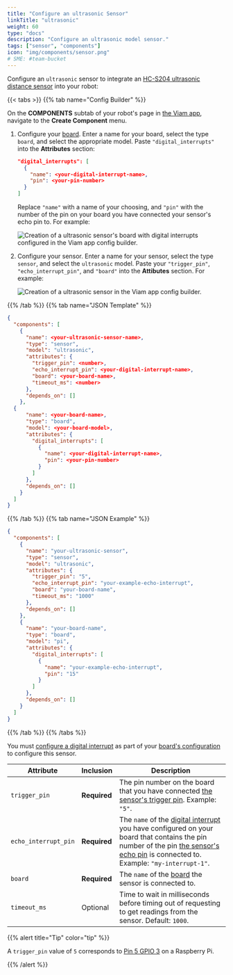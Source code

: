 ```yaml
---
title: "Configure an ultrasonic Sensor"
linkTitle: "ultrasonic"
weight: 60
type: "docs"
description: "Configure an ultrasonic model sensor."
tags: ["sensor", "components"]
icon: "img/components/sensor.png"
# SME: #team-bucket
---
```


Configure an `ultrasonic` sensor to integrate an [HC-S204 ultrasonic distance sensor](https://www.sparkfun.com/products/15569) into your robot:

{{< tabs >}}
{{% tab name="Config Builder" %}}

On the **COMPONENTS** subtab of your robot's page in [the Viam app](https://app.viam.com), navigate to the **Create Component** menu.

1. Configure your [board](/components/board).
    Enter a name for your board, select the type `board`, and select the appropriate model.
    Paste  `"digital_interrupts"` into the **Attributes** section:

    ``` json
    "digital_interrupts": [
      {
        "name": <your-digital-interrupt-name>,
        "pin": <your-pin-number>
      }
    ]
    ```

    Replace `"name"` with a name of your choosing, and `"pin"` with the number of the pin on your board you have connected your sensor's echo pin to.
    For example:

    ![Creation of a ultrasonic sensor's board with digital interrupts configured in the Viam app config builder.](../img/ultrasonic-sensor-board-ui-config.png)

2. Configure your sensor.
    Enter a name for your sensor, select the type `sensor`, and select the `ultrasonic` model.
    Paste your `"trigger_pin"`, `"echo_interrupt_pin"`, and `"board"` into the **Attibutes** section.
    For example:

    ![Creation of a ultrasonic sensor in the Viam app config builder.](../img/ultrasonic-sensor-ui-config.png)

{{% /tab %}}
{{% tab name="JSON Template" %}}

```json {class="line-numbers linkable-line-numbers"}
{
  "components": [
    {
      "name": <your-ultrasonic-sensor-name>,
      "type": "sensor",
      "model": "ultrasonic",
      "attributes": {
        "trigger_pin": <number>,
        "echo_interrupt_pin": <your-digital-interrupt-name>,
        "board": <your-board-name>,
        "timeout_ms": <number>
      },
      "depends_on": []
    },
  {
      "name": <your-board-name>,
      "type": "board",
      "model": <your-board-model>,
      "attributes": {
        "digital_interrupts": [
          {
            "name": <your-digital-interrupt-name>,
            "pin": <your-pin-number>
          }
        ]
      },
      "depends_on": []
    }
  ]
}
```

{{% /tab %}}
{{% tab name="JSON Example" %}}

```json {class="line-numbers linkable-line-numbers"}
{
  "components": [
    {
      "name": "your-ultrasonic-sensor",
      "type": "sensor",
      "model": "ultrasonic",
      "attributes": {
        "trigger_pin": "5",
        "echo_interrupt_pin": "your-example-echo-interrupt",
        "board": "your-board-name",
        "timeout_ms": "1000"
      },
      "depends_on": []
    },
    {
      "name": "your-board-name",
      "type": "board",
      "model": "pi",
      "attributes": {
        "digital_interrupts": [
          {
            "name": "your-example-echo-interrupt",
            "pin": "15"
          }
        ]
      },
      "depends_on": []
    }
  ]
}
```

{{% /tab %}}
{{% /tabs %}}

You must [configure a digital interrupt](/components/board/#digital-interrupts) as part of your [board's configuration](/components/board/#configuration) to configure this sensor.

| Attribute | Inclusion | Description |
| ----------- | -------------- | --------------  |
| `trigger_pin` | **Required** | The pin number on the board that you have connected [the sensor's trigger pin](https://www.sparkfun.com/products/15569). Example: `"5"`. |
| `echo_interrupt_pin` | **Required** | The `name` of the [digital interrupt](/components/board/#digital-interrupts) you have configured on your board that contains the pin number of the pin [the sensor's echo pin](https://www.sparkfun.com/products/15569) is connected to. Example: `"my-interrupt-1"`. |
| `board`  | **Required** | The `name` of the [board](/components/board) the sensor is connected to. |
| `timeout_ms`  | Optional | Time to wait in milliseconds before timing out of requesting to get readings from the sensor. Default: `1000`. |

{{% alert title="Tip" color="tip" %}}

A `trigger_pin` value of `5` corresponds to [Pin 5 GPIO 3](https://pinout.xyz/pinout/pin5_gpio3) on a Raspberry Pi.

{{% /alert %}}
